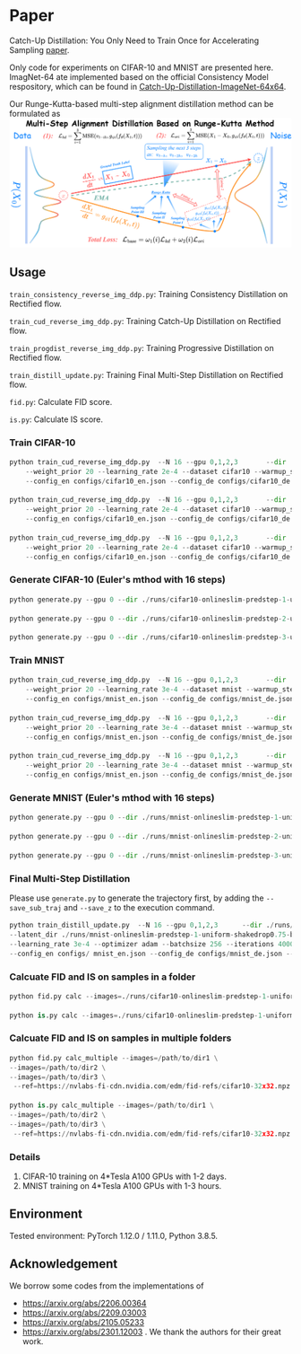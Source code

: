# Paper
Catch-Up Distillation: You Only Need to Train Once for Accelerating Sampling [paper](https://arxiv.org/abs/2305.10769).

Only code for experiments on CIFAR-10 and MNIST are presented here. ImagNet-64 ate implemented based on the official Consistency Model respository, which can be found in [Catch-Up-Distillation-ImageNet-64x64](https://github.com/shaoshitong/Catch-Up-Distillation-ImageNet-64x64).

Our Runge-Kutta-based multi-step alignment distillation method can be formulated as
![Teaser image](./images/cud.png)


## Usage
`train_consistency_reverse_img_ddp.py`: Training Consistency Distillation on Rectified flow.

`train_cud_reverse_img_ddp.py`: Training Catch-Up Distillation on Rectified flow.

`train_progdist_reverse_img_ddp.py`: Training Progressive Distillation on Rectified flow.

`train_distill_update.py`: Training Final Multi-Step Distillation on Rectified flow.

`fid.py`: Calculate FID score.

`is.py`: Calculate IS score.

### Train CIFAR-10
```python
python train_cud_reverse_img_ddp.py  --N 16 --gpu 0,1,2,3       --dir ./runs/cifar10-onlineslim-predstep-1-uniform-shakedrop0.75-beta20/ \
    --weight_prior 20 --learning_rate 2e-4 --dataset cifar10 --warmup_steps 5000  --optimizer adam --batchsize 128 --iterations 500000  \
    --config_en configs/cifar10_en.json --config_de configs/cifar10_de.json --loss_type mse --pred_step 1 --adapt_cu uniform --shakedrop # Runge-Kutta 12

python train_cud_reverse_img_ddp.py  --N 16 --gpu 0,1,2,3       --dir ./runs/cifar10-onlineslim-predstep-2-uniform-shakedrop0.75-beta20/ \
    --weight_prior 20 --learning_rate 2e-4 --dataset cifar10 --warmup_steps 5000  --optimizer adam --batchsize 128 --iterations 500000  \
    --config_en configs/cifar10_en.json --config_de configs/cifar10_de.json --loss_type mse --pred_step 2 --adapt_cu uniform --shakedrop # Runge-Kutta 23

python train_cud_reverse_img_ddp.py  --N 16 --gpu 0,1,2,3       --dir ./runs/cifar10-onlineslim-predstep-3-uniform-shakedrop0.75-beta20/ \
    --weight_prior 20 --learning_rate 2e-4 --dataset cifar10 --warmup_steps 5000  --optimizer adam --batchsize 128 --iterations 500000  \
    --config_en configs/cifar10_en.json --config_de configs/cifar10_de.json --loss_type mse --pred_step 3 --adapt_cu uniform --shakedrop # Runge-Kutta 34
 ```

### Generate CIFAR-10 (Euler's mthod with 16 steps)
```python
python generate.py --gpu 0 --dir ./runs/cifar10-onlineslim-predstep-1-uniform-shakedrop0.75-beta20/test_16 --N 16 --res 32 --input_nc 3 --num_samples 50000 --ckpt ./runs/cifar10-onlineslim-predstep-1-uniform-shakedrop0.75-beta20/flow_model_500000_ema.pth --config_en configs/cifar10_en.json --config_de configs/cifar10_de.json --dataset cifar10 --solver euler --shakedrop --phi 0.75 # Runge-Kutta 12

python generate.py --gpu 0 --dir ./runs/cifar10-onlineslim-predstep-2-uniform-shakedrop0.75-beta20/test_16 --N 16 --res 32 --input_nc 3 --num_samples 50000 --ckpt ./runs/cifar10-onlineslim-predstep-2-uniform-shakedrop0.75-beta20/flow_model_500000_ema.pth --config_en configs/cifar10_en.json --config_de configs/cifar10_de.json --dataset cifar10 --solver euler --shakedrop --phi 0.75 --generator 2 --generator_path ./runs/cifar10-onlineslim-predstep-2-uniform-shakedrop0.75-beta20/generator_list_500000_ema.pth # Runge-Kutta 23

python generate.py --gpu 0 --dir ./runs/cifar10-onlineslim-predstep-3-uniform-shakedrop0.75-beta20/test_16 --N 16 --res 32 --input_nc 3 --num_samples 50000 --ckpt ./runs/cifar10-onlineslim-predstep-3-uniform-shakedrop0.75-beta20/flow_model_500000_ema.pth --config_en configs/cifar10_en.json --config_de configs/cifar10_de.json --dataset cifar10 --solver euler --shakedrop --phi 0.75 --generator 3 --generator_path ./runs/cifar10-onlineslim-predstep-3-uniform-shakedrop0.75-beta20/generator_list_500000_ema.pth # Runge-Kutta 34
 ```

### Train MNIST
```python
python train_cud_reverse_img_ddp.py  --N 16 --gpu 0,1,2,3       --dir ./runs/mnist-onlineslim-predstep-1-uniform-shakedrop0.75-beta20/ \
    --weight_prior 20 --learning_rate 3e-4 --dataset mnist --warmup_steps 5000  --optimizer adam --batchsize 256 --iterations 50000  \
    --config_en configs/mnist_en.json --config_de configs/mnist_de.json --loss_type mse --pred_step 1 --adapt_cu uniform --shakedrop # Runge-Kutta 12

python train_cud_reverse_img_ddp.py  --N 16 --gpu 0,1,2,3       --dir ./runs/mnist-onlineslim-predstep-2-uniform-shakedrop0.75-beta20/ \
    --weight_prior 20 --learning_rate 3e-4 --dataset mnist --warmup_steps 5000  --optimizer adam --batchsize 256 --iterations 50000  \
    --config_en configs/mnist_en.json --config_de configs/mnist_de.json --loss_type mse --pred_step 2 --adapt_cu uniform --shakedrop # Runge-Kutta 23

python train_cud_reverse_img_ddp.py  --N 16 --gpu 0,1,2,3       --dir ./runs/mnist-onlineslim-predstep-3-uniform-shakedrop0.75-beta20/ \
    --weight_prior 20 --learning_rate 3e-4 --dataset mnist --warmup_steps 5000  --optimizer adam --batchsize 256 --iterations 50000  \
    --config_en configs/mnist_en.json --config_de configs/mnist_de.json --loss_type mse --pred_step 3 --adapt_cu uniform --shakedrop # Runge-Kutta 34
 ```

### Generate MNIST (Euler's mthod with 16 steps)
```python
python generate.py --gpu 0 --dir ./runs/mnist-onlineslim-predstep-1-uniform-shakedrop0.75-beta20/test_16 --N 16 --res 28 --input_nc 1 --num_samples 50000 --ckpt ./runs/mnist-onlineslim-predstep-1-uniform-shakedrop0.75-beta20/flow_model_500000_ema.pth --config_en configs/mnist_en.json --config_de configs/mnist_de.json --dataset mnist --solver euler --shakedrop --phi 0.75 # Runge-Kutta 12

python generate.py --gpu 0 --dir ./runs/mnist-onlineslim-predstep-2-uniform-shakedrop0.75-beta20/test_16 --N 16 --res 28 --input_nc 1 --num_samples 50000 --ckpt ./runs/mnist-onlineslim-predstep-2-uniform-shakedrop0.75-beta20/flow_model_500000_ema.pth --config_en configs/mnist_en.json --config_de configs/mnist_de.json --dataset mnist --solver euler --shakedrop --phi 0.75 --generator 2 --generator_path ./runs/mnist-onlineslim-predstep-2-uniform-shakedrop0.75-beta20/generator_list_500000_ema.pth # Runge-Kutta 23

python generate.py --gpu 0 --dir ./runs/mnist-onlineslim-predstep-3-uniform-shakedrop0.75-beta20/test_16 --N 16 --res 28 --input_nc 1 --num_samples 50000 --ckpt ./runs/mnist-onlineslim-predstep-3-uniform-shakedrop0.75-beta20/flow_model_500000_ema.pth --config_en configs/mnist_en.json --config_de configs/mnist_de.json --dataset mnist --solver euler --shakedrop --phi 0.75 --generator 3 --generator_path ./runs/mnist-onlineslim-predstep-3-uniform-shakedrop0.75-beta20/generator_list_500000_ema.pth # Runge-Kutta 34
 ```


### Final Multi-Step Distillation
Please use `generate.py` to generate the trajectory first, by adding the `--save_sub_traj` and `--save_z` to the execution command.

```python
python train_distill_update.py  --N 16 --gpu 0,1,2,3      --dir ./runs/mnist-onlineslim-predstep-1-uniform-shakedrop0.75-beta20/ \
--latent_dir ./runs/mnist-onlineslim-predstep-1-uniform-shakedrop0.75-beta20/zs/ --traj_dir ./runs/mnist-onlineslim-predstep-1-uniform-shakedrop0.75-beta20/test_16/ \
--learning_rate 3e-4 --optimizer adam --batchsize 256 --iterations 40000 --flow_ckpt ./runs/mnist-onlineslim-predstep-1-uniform-shakedrop0.75-beta20/flow_model_500000_ema.pth \  
--config_en configs/ mnist_en.json --config_de configs/mnist_de.json --pred_step 1
 ```


### Calcuate FID and IS on samples in a folder
```python
python fid.py calc --images=./runs/cifar10-onlineslim-predstep-1-uniform-shakedrop0.75-beta20/test_16/samples --ref=https://nvlabs-fi-cdn.nvidia.com/edm/fid-refs/cifar10-32x32.npz

python is.py calc --images=./runs/cifar10-onlineslim-predstep-1-uniform-shakedrop0.75-beta20/test_16/samples --ref=https://nvlabs-fi-cdn.nvidia.com/edm/fid-refs/cifar10-32x32.npz
```

### Calcuate FID and IS on samples in multiple folders
```python
python fid.py calc_multiple --images=/path/to/dir1 \
--images=/path/to/dir2 \
--images=/path/to/dir3 \
 --ref=https://nvlabs-fi-cdn.nvidia.com/edm/fid-refs/cifar10-32x32.npz

python is.py calc_multiple --images=/path/to/dir1 \
--images=/path/to/dir2 \
--images=/path/to/dir3 \
 --ref=https://nvlabs-fi-cdn.nvidia.com/edm/fid-refs/cifar10-32x32.npz
```

### Details
1. CIFAR-10 training on 4*Tesla A100 GPUs with 1-2 days.
2. MNIST training on 4*Tesla A100 GPUs with 1-3 hours.

## Environment
Tested environment: PyTorch 1.12.0 / 1.11.0, Python 3.8.5.

## Acknowledgement
We borrow some codes from the implementations of
- https://arxiv.org/abs/2206.00364
- https://arxiv.org/abs/2209.03003
- https://arxiv.org/abs/2105.05233
- https://arxiv.org/abs/2301.12003
. We thank the authors for their great work.

